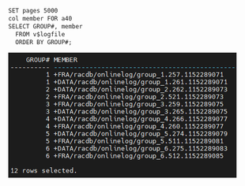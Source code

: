 ```
SET pages 5000
col member FOR a40
SELECT GROUP#, member
  FROM v$logfile
  ORDER BY GROUP#;
```
<img src="https://github.com/corvina1208/Scripts/blob/main/logfile.png">
